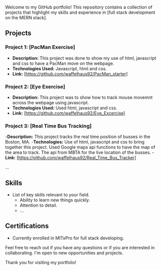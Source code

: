 Welcome to my GitHub portfolio! This repository contains a collection of projects that highlight my skills and experience in [full stack development on the MERN stack].

## Projects

### Project 1: [PacMan Exercise]

- **Description:** This project was done to show my use of html, javascript and css to have a PacMan move on the webpage. 
- **Technologies Used:** Javascript, html and css.
- **Link:** [https://github.com/waffelhaus92/PacMan_starter]

### Project 2: [Eye Exercise]

- **Description:** This project was to show how to track mouse movemnt across the webpage using javascript. 
- **Technologies Used:** Used html, javascript and css. 
- **Link:** [https://github.com/waffelhaus92/Eye_Excercise]

### Project 3: [Real Time Bus Tracking]

-**Description:** This project tracks the real time position of busses in the Boston, MA. 
-**Technologies:** Use of html, javascript and css to bring together this project. Used Google maps api functions to have the map of the area to track. The api from MBTA for the live location of the busses. 
-**Link:** [https://github.com/waffelhaus92/Real_Time_Bus_Tracker]

...

## Skills

- List of key skills relevant to your field.
  - Ability to learn new things quickly. 
  - Attention to detail. 
  - ...

## Certifications

- Currently enrolled in MITxPro for full stack developing. 

Feel free to reach out if you have any questions or if you are interested in collaborating. I'm open to new opportunities and projects.

Thank you for visiting my portfolio!
